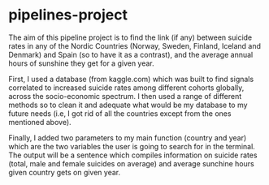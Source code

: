 # pipelines-project

The aim of this pipeline project is to find the link (if any) between suicide rates in any of the Nordic Countries (Norway, Sweden, Finland, Iceland and Denmark) and Spain (so to have it as a contrast), and the average annual hours of sunshine they get for a given year.

First, I used a database (from kaggle.com) which was built to find signals correlated to increased suicide rates among different cohorts globally, across the socio-economic spectrum. I then used a range of different methods so to clean it and adequate what would be my database to my future needs (i.e, I got rid of all the countries except from the ones mentioned above).


Finally, I added two parameters to my main function (country and year) which are the two variables the user is going to search for in the terminal. The output will be a sentence which compiles information on suicide rates (total, male and female suicides on average) and average sunchine hours given country gets on given year.
